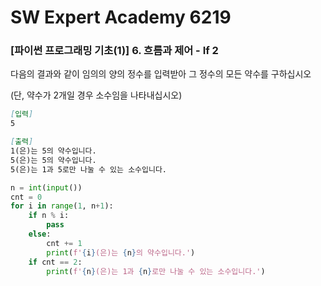 # SW Expert Academy 6219

### [파이썬 프로그래밍 기초(1)] 6. 흐름과 제어 - If 2

다음의 결과와 같이 임의의 양의 정수를 입력받아 그 정수의 모든 약수를 구하십시오

(단, 약수가 2개일 경우 소수임을 나타내십시오)

```markdown
[입력]
5

[출력]
1(은)는 5의 약수입니다.
5(은)는 5의 약수입니다.
5(은)는 1과 5로만 나눌 수 있는 소수입니다.
```

```python
n = int(input())
cnt = 0
for i in range(1, n+1):
    if n % i:
        pass
    else:
        cnt += 1
        print(f'{i}(은)는 {n}의 약수입니다.')
    if cnt == 2:
        print(f'{n}(은)는 1과 {n}로만 나눌 수 있는 소수입니다.')
```


